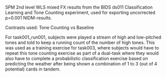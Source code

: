 SPM 2nd level WLS mixed FX results from the BIDS ds011 Classification Learning and Tone Counting experiment, used for exporting uncorrected p=0.001 NIDM-results.

Contrasts used:
Tone Counting vs Baseline

For task001_run001, subjects were played a stream of high and low-pitched tones and told to keep a running count of the number of high tones. This was used as a training exercise for task003, where subjects would have to repeat this tone counting exercise as part of a dual-task where they would also have to complete a probabilistic classification exercise based on predicting the weather after being shown a combination of 1 to 3 (out of 4 potential) cards in tandem. 
